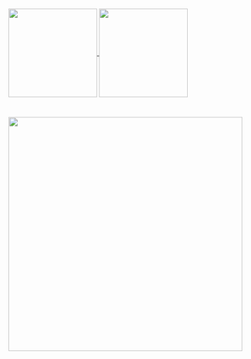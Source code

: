 <!-- # Yoo hello there, here is my social media -->
#

<a href="#">
  <img height="175" align="center" src="https://github-readme-stats.vercel.app/api/top-langs/?username=VictorINT&theme=react&layout=compact" />
</a>
<a href="#">
  <img height="175" align="center" src="https://github-readme-stats.vercel.app/api?username=VictorINT&theme=react&show_icons=true" />
</a>

#

<img height="462" align="center" src="https://64.media.tumblr.com/1859fb917e98ff5f7b1d983d6b2d705a/tumblr_ony148R8fO1s1pv1uo2_500.gifv" />
